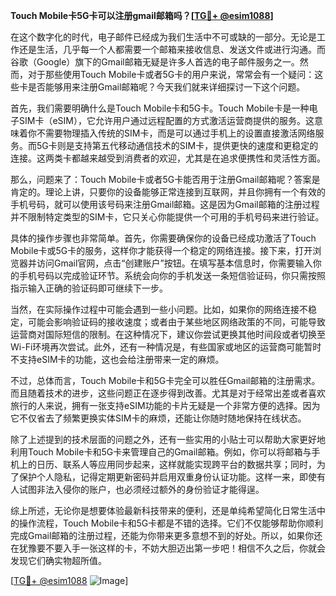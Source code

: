 **Touch Mobile卡5G卡可以注册gmail邮箱吗？[[TG💪+ @esim1088](https://t.me/s/esim1088)]**

在这个数字化的时代，电子邮件已经成为我们生活中不可或缺的一部分。无论是工作还是生活，几乎每一个人都需要一个邮箱来接收信息、发送文件或进行沟通。而谷歌（Google）旗下的Gmail邮箱无疑是许多人首选的电子邮件服务之一。然而，对于那些使用Touch Mobile卡或者5G卡的用户来说，常常会有一个疑问：这些卡是否能够用来注册Gmail邮箱呢？今天我们就来详细探讨一下这个问题。

首先，我们需要明确什么是Touch Mobile卡和5G卡。Touch Mobile卡是一种电子SIM卡（eSIM），它允许用户通过远程配置的方式激活运营商提供的服务。这意味着你不需要物理插入传统的SIM卡，而是可以通过手机上的设置直接激活网络服务。而5G卡则是支持第五代移动通信技术的SIM卡，提供更快的速度和更稳定的连接。这两类卡都越来越受到消费者的欢迎，尤其是在追求便携性和灵活性方面。

那么，问题来了：Touch Mobile卡或者5G卡能否用于注册Gmail邮箱呢？答案是肯定的。理论上讲，只要你的设备能够正常连接到互联网，并且你拥有一个有效的手机号码，就可以使用该号码来注册Gmail邮箱。这是因为Gmail邮箱的注册过程并不限制特定类型的SIM卡，它只关心你能提供一个可用的手机号码来进行验证。

具体的操作步骤也非常简单。首先，你需要确保你的设备已经成功激活了Touch Mobile卡或5G卡的服务，这样你才能获得一个稳定的网络连接。接下来，打开浏览器并访问Gmail官网，点击“创建账户”按钮。在填写基本信息时，你需要输入你的手机号码以完成验证环节。系统会向你的手机发送一条短信验证码，你只需按照指示输入正确的验证码即可继续下一步。

当然，在实际操作过程中可能会遇到一些小问题。比如，如果你的网络连接不稳定，可能会影响验证码的接收速度；或者由于某些地区网络政策的不同，可能导致运营商对国际短信的限制。在这种情况下，建议你尝试更换其他时间段或者切换至Wi-Fi环境再次尝试。此外，还有一种情况是，有些国家或地区的运营商可能暂时不支持eSIM卡的功能，这也会给注册带来一定的麻烦。

不过，总体而言，Touch Mobile卡和5G卡完全可以胜任Gmail邮箱的注册需求。而且随着技术的进步，这些问题正在逐步得到改善。尤其是对于经常出差或者喜欢旅行的人来说，拥有一张支持eSIM功能的卡片无疑是一个非常方便的选择。因为它不仅省去了频繁更换实体SIM卡的麻烦，还能让你随时随地保持在线状态。

除了上述提到的技术层面的问题之外，还有一些实用的小贴士可以帮助大家更好地利用Touch Mobile卡和5G卡来管理自己的Gmail邮箱。例如，你可以将邮箱与手机上的日历、联系人等应用同步起来，这样就能实现跨平台的数据共享；同时，为了保护个人隐私，记得定期更新密码并启用双重身份认证功能。这样一来，即使有人试图非法入侵你的账户，也必须经过额外的身份验证才能得逞。

综上所述，无论你是想要体验最新科技带来的便利，还是单纯希望简化日常生活中的操作流程，Touch Mobile卡和5G卡都是不错的选择。它们不仅能够帮助你顺利完成Gmail邮箱的注册过程，还能为你带来更多意想不到的好处。所以，如果你还在犹豫要不要入手一张这样的卡，不妨大胆迈出第一步吧！相信不久之后，你就会发现它们确实物超所值。

[[TG💪+ @esim1088](https://t.me/s/esim1088) ![Image](https://i.postimg.cc/4NQfJmqS/Snipaste-2025-05-13-00-14-12.png)]